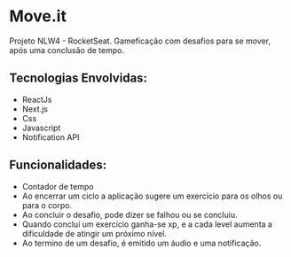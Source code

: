 # Move.it

Projeto NLW4 - RocketSeat. Gameficação com desafios para se mover, após uma conclusão de tempo.

## Tecnologias Envolvidas:

- ReactJs
- Next.js
- Css
- Javascript
- Notification API

## Funcionalidades: 

- Contador de tempo
- Ao encerrar um ciclo a aplicação sugere um exercício para os olhos ou para o corpo.
- Ao concluir o desafio, pode dizer se falhou ou se concluiu.
- Quando concluí um exercício ganha-se xp, e a cada level aumenta a dificuldade de atingir um próximo nível.
- Ao termino de um desafio, é emitido um áudio e uma notificação.




